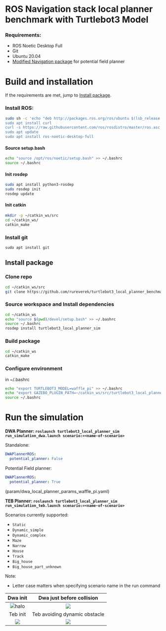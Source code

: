 # ROS Navigation stack local planner benchmark with Turtlebot3 Model

### Requirements: 
- ROS Noetic Desktop Full
- Git
- Ubuntu 20.04
- [Modified Navigation package](https://github.com/rureverek/navigation/tree/potential_field) for potential field planner

# Build and installation

If the requirements are met, jump to [Install package](#install-package).

### Install ROS:
```sh
sudo sh -c 'echo "deb http://packages.ros.org/ros/ubuntu $(lsb_release -sc) main" > /etc/apt/sources.list.d/ros-latest.list
sudo apt install curl
curl -s https://raw.githubusercontent.com/ros/rosdistro/master/ros.asc | sudo apt-key add -
sudo apt update
sudo apt install ros-noetic-desktop-full
```

#### Source setup.bash

```sh
echo "source /opt/ros/noetic/setup.bash" >> ~/.bashrc
source ~/.bashrc
```
#### Init rosdep

```sh
sudo apt install python3-rosdep
sudo rosdep init
rosdep update
```
#### Init catkin
```sh
mkdir -p ~/catkin_ws/src
cd ~/catkin_ws/
catkin_make
```
### Install git
`sudo apt install git`

## Install package

### Clone repo
```sh
cd ~/catkin_ws/src
git clone https://github.com/rureverek/turtlebot3_local_planner_benchmark.git
```
### Source workspace and Install dependencies
```sh
cd ~/catkin_ws
echo "source $(pwd)/devel/setup.bash" >> ~/.bashrc
source ~/.bashrc
rosdep install turtlebot3_local_planner_sim
```
### Build package
```sh
cd ~/catkin_ws
catkin_make
```
### Configure environment

in ~/.bashrc
```sh
echo "export TURTLEBOT3_MODEL=waffle_pi" >> ~/.bashrc
echo "export GAZEBO_PLUGIN_PATH=~/catkin_ws/src/turtlebot3_local_planner_benchmark/plugins" >> ~/.bashrc
source ~/.bashrc
```

# Run the simulation

**DWA Planner: `roslaunch turtlebot3_local_planner_sim run_simulation_dwa.launch scenario:=<name-of-scenario>`**

Standalone: 
```yaml
DWAPlannerROS:
  potential_planner: False
```
Potential Field planner:
```yaml
DWAPlannerROS:
  potential_planner: True
```
(param/dwa_local_planner_params_waffle_pi.yaml)

**TEB Planner: `roslaunch turtlebot3_local_planner_sim run_simulation_teb.launch scenario:=<name-of-scenario>`**

Scenarios currently supported: 

- `Static`
- `Dynamic_simple`
- `Dynamic_complex`
- `Maze`
- `Narrow`
- `House`
- `Track`
- `Big_house`
- `Big_house_part_unknown`

Note: 
- Letter case matters when specifying scenario name in the run command

Dwa init             |  Dwa just before collision
:-------------------------:|:-------------------------:
![halo](/img/rviz/dwa_dynamic_simple00.png)  |  ![](/img/rviz/dwa_dynamic_simple01.png)
Teb init             |  Teb avoiding dynamic obstacle
![](/img/rviz/teb_dynamic_simple00.png)  |  ![](/img/rviz/teb_dynamic_simple_01.png)
